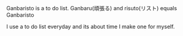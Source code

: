 Ganbaristo is a to do list. Ganbaru(頑張る) and risuto(リスト) equals Ganbaristo

I use a to do list everyday and its about time I make one for myself.
